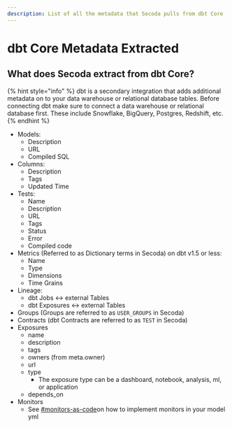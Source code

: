 ```yaml
---
description: List of all the metadata that Secoda pulls from dbt Core
---
```


# dbt Core Metadata Extracted

## What does Secoda extract from dbt Core?

{% hint style="info" %}
dbt is a secondary integration that adds additional metadata on to your data warehouse or relational database tables. Before connecting dbt make sure to connect a data warehouse or relational database first. These include Snowflake, BigQuery, Postgres, Redshift, etc.
{% endhint %}

* Models:&#x20;
  * Description&#x20;
  * URL&#x20;
  * Compiled SQL&#x20;
* Columns:&#x20;
  * Description&#x20;
  * Tags&#x20;
  * Updated Time
* Tests:&#x20;
  * Name&#x20;
  * Description&#x20;
  * URL&#x20;
  * Tags&#x20;
  * Status&#x20;
  * Error&#x20;
  * Compiled code
* Metrics (Referred to as Dictionary terms in Secoda) on dbt v1.5 or less:
  * Name&#x20;
  * Type&#x20;
  * Dimensions&#x20;
  * Time Grains
* Lineage:
  * dbt Jobs <-> external Tables
  * dbt Exposures <-> external Tables
* Groups (Groups are referred to as `USER_GROUPS` in Secoda)
* Contracts (dbt Contracts are referred to as `TEST` in Secoda)
* Exposures
  * name&#x20;
  * description
  * tags
  * owners (from meta.owner)
  * url
  * type
    * The exposure type can be a dashboard, notebook, analysis, ml, or application
  * depends\_on&#x20;
* Monitors
  * See [#monitors-as-code](../../../../features/monitoring.md#monitors-as-code "mention")on how to implement monitors in your model yml
